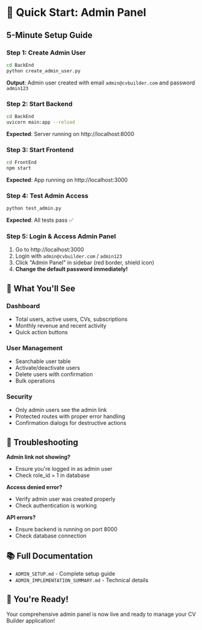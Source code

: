 # 🚀 Quick Start: Admin Panel

## 5-Minute Setup Guide

### Step 1: Create Admin User
```bash
cd BackEnd
python create_admin_user.py
```
**Output**: Admin user created with email `admin@cvbuilder.com` and password `admin123`

### Step 2: Start Backend
```bash
cd BackEnd
uvicorn main:app --reload
```
**Expected**: Server running on http://localhost:8000

### Step 3: Start Frontend
```bash
cd FrontEnd
npm start
```
**Expected**: App running on http://localhost:3000

### Step 4: Test Admin Access
```bash
python test_admin.py
```
**Expected**: All tests pass ✅

### Step 5: Login & Access Admin Panel
1. Go to http://localhost:3000
2. Login with `admin@cvbuilder.com` / `admin123`
3. Click "Admin Panel" in sidebar (red border, shield icon)
4. **Change the default password immediately!**

## 🎯 What You'll See

### Dashboard
- Total users, active users, CVs, subscriptions
- Monthly revenue and recent activity
- Quick action buttons

### User Management
- Searchable user table
- Activate/deactivate users
- Delete users with confirmation
- Bulk operations

### Security
- Only admin users see the admin link
- Protected routes with proper error handling
- Confirmation dialogs for destructive actions

## 🔧 Troubleshooting

**Admin link not showing?**
- Ensure you're logged in as admin user
- Check role_id = 1 in database

**Access denied error?**
- Verify admin user was created properly
- Check authentication is working

**API errors?**
- Ensure backend is running on port 8000
- Check database connection

## 📚 Full Documentation
- `ADMIN_SETUP.md` - Complete setup guide
- `ADMIN_IMPLEMENTATION_SUMMARY.md` - Technical details

## 🎉 You're Ready!
Your comprehensive admin panel is now live and ready to manage your CV Builder application!
